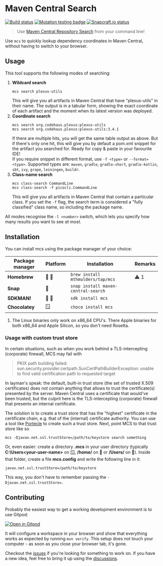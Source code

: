 # Maven Central Search
[![Build status](https://github.com/mthmulders/mcs/actions/workflows/build.yml/badge.svg)](https://github.com/mthmulders/mcs/actions/workflows/build.yml)
[![Mutation testing badge](https://img.shields.io/endpoint?style=flat&url=https%3A%2F%2Fbadge-api.stryker-mutator.io%2Fgithub.com%2Fmthmulders%2Fmcs%2Fmain)](https://dashboard.stryker-mutator.io/reports/github.com/mthmulders/mcs/main)
[![Snapcraft.io status](https://snapcraft.io/maven-central-search/badge.svg)](https://snapcraft.io/maven-central-search)

> Use [Maven Central Repository Search](https://search.maven.org/) from your command line!

Use `mcs` to quickly lookup dependency coordinates in Maven Central, without having to switch to your browser.

## Usage
This tool supports the following modes of searching:

1. **Wildcard search**
   ```console
   mcs search plexus-utils
   ```
   This will give you all artifacts in Maven Central that have "plexus-utils" in their name.
   The output is in a tabular form, showing the exact coordinate of each artifact and the moment when its latest version was deployed.
2. **Coordinate search**
   ```console
   mcs search org.codehaus.plexus:plexus-utils
   mcs search org.codehaus.plexus:plexus-utils:3.4.1
    ```
   If there are multiple hits, you will get the same table output as above.
   But if there's only one hit, this will give you by default a pom.xml snippet for the artifact you searched for.
   Ready for copy & paste in your favourite IDE!  
   If you require snippet in different format, use `-f <type>` or `--format=<type>`.
   Supported types are: `maven`, `gradle`, `gradle-short`, `gradle-kotlin`, `sbt`, `ivy`, `grape`, `leiningen`, `buildr`.
3. **Class-name search**
   ```console
   mcs class-search CommandLine
   mcs class-search -f picocli.CommandLine
   ```
   This will give you all artifacts in Maven Central that contain a particular class.
   If you set the `-f` flag, the search term is considered a "fully classified" class name, so including the package name.

All modes recognise the `-l <number>` switch, which lets you specify how many results you want to see _at most_.

## Installation
You can install mcs using the package manager of your choice:

| Package manager | Platform | Installation                        | Remarks |
|-----------------|----------|-------------------------------------|---------|
| **Homebrew**    | 🍎 🐧    | `brew install mthmulders/tap/mcs`   | ⚠️ 1    |
| **Snap**        | 🐧       | `snap install maven-central-search` |         |
| **SDKMAN!**     | 🍎 🐧    | `sdk install mcs`                   |         |
| **Chocolatey**  | 🪟       | `choco install mcs`                 |         |

1. The Linux binaries only work on x86_64 CPU's.
   There Apple binaries for both x86_64 and Apple Silicon, so you don't need Rosetta.

### Usage with custom trust store
In certain situations, such as when you work behind a TLS-intercepting (corporate) firewall, MCS may fail with

> PKIX path building failed: sun.security.provider.certpath.SunCertPathBuilderException: unable to find valid certification path to requested target

In layman's speak: the default, built-in trust store (the set of trusted X.509 certificates) does not contain anything that allows to trust the certificate(s) presented by the server.
Maven Central uses a certificate that would've been trusted, but the culprit here is the TLS-intercepting (corporate) firewall that presents an internal certificate.

The solution is to create a trust store that has the "highest" certificate in the certificate chain, e.g. that of the (internal) certificate authority.
You can use a tool like [Portecle](https://portecle.sourceforge.net/) to create such a trust store.
Next, point MCS to that trust store like so

```
mcs -Djavax.net.ssl.trustStore=/path/to/keystore search something
```

Or, even easier: create a directory **.mcs** in your user directory (typically **C:\Users\<your-user-name>** on 🪟, **/home/<your-user-name>** on 🐧 or **/Users/<your-user-name>** on 🍎).
Inside that folder, create a file **mcs.config** and write the following line in it:

```
javax.net.ssl.trustStore=/path/to/keystore
```

This way, you don't have to remember passing the `-Djavax.net.ssl.trustStore=`.

## Contributing
Probably the easiest way to get a working development environment is to use Gitpod:

[![Open in Gitpod](https://gitpod.io/button/open-in-gitpod.svg)](https://gitpod.io/#https://github.com/mthmulders/mcs)

It will configure a workspace in your browser and show that everything works as expected by running `mvn verify`.
This setup does not touch your computer - as soon as you close your browser tab, it's gone.

Checkout the [issues](https://github.com/mthmulders/mcs/issues) if you're looking for something to work on.
If you have a new idea, feel free to bring it up using the [discussions](https://github.com/mthmulders/mcs/discussions).